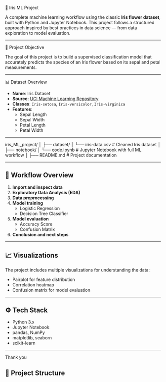 🌸 Iris ML Project

A complete machine learning workflow using the classic **Iris flower dataset**, built with Python and Jupyter Notebook. This project follows a structured approach inspired by best practices in data science — from data exploration to model evaluation.

---

 📌 Project Objective

The goal of this project is to build a supervised classification model that accurately predicts the species of an Iris flower based on its sepal and petal measurements.

---

📊 Dataset Overview

- **Name**: Iris Dataset
- **Source**: [UCI Machine Learning Repository](https://archive.ics.uci.edu/ml/datasets/Iris)
- **Classes**: `Iris-setosa`, `Iris-versicolor`, `Iris-virginica`
- **Features**:
  - Sepal Length
  - Sepal Width
  - Petal Length
  - Petal Width

---
iris_ML_project/
│
├── dataset/
│ └── iris-data.csv # Cleaned Iris dataset
│
├── notebook/
│ └── code.ipynb # Jupyter Notebook with full ML workflow
│
├── README.md # Project documentation


---

## 🧠 Workflow Overview

1. **Import and inspect data**
2. **Exploratory Data Analysis (EDA)**
3. **Data preprocessing**
4. **Model training**
   - Logistic Regression
   - Decision Tree Classifier
5. **Model evaluation**
   - Accuracy Score
   - Confusion Matrix
6. **Conclusion and next steps**

---

## 📈 Visualizations

The project includes multiple visualizations for understanding the data:
- Pairplot for feature distribution
- Correlation heatmap
- Confusion matrix for model evaluation

---

## ⚙️ Tech Stack

- Python 3.x
- Jupyter Notebook
- pandas, NumPy
- matplotlib, seaborn
- scikit-learn

---
Thank you 

## 📂 Project Structure


